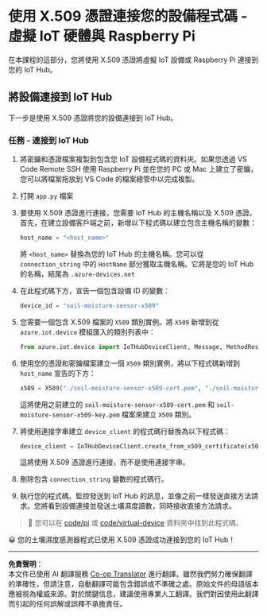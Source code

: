 <!--
CO_OP_TRANSLATOR_METADATA:
{
  "original_hash": "9aea84bcc7520222b0e1c50469d62d6a",
  "translation_date": "2025-08-26T23:07:42+00:00",
  "source_file": "2-farm/lessons/6-keep-your-plant-secure/single-board-computer-x509.md",
  "language_code": "mo"
}
-->
# 使用 X.509 憑證連接您的設備程式碼 - 虛擬 IoT 硬體與 Raspberry Pi

在本課程的這部分，您將使用 X.509 憑證將虛擬 IoT 設備或 Raspberry Pi 連接到您的 IoT Hub。

## 將設備連接到 IoT Hub

下一步是使用 X.509 憑證將您的設備連接到 IoT Hub。

### 任務 - 連接到 IoT Hub

1. 將密鑰和憑證檔案複製到包含您 IoT 設備程式碼的資料夾。如果您透過 VS Code Remote SSH 使用 Raspberry Pi 並在您的 PC 或 Mac 上建立了密鑰，您可以將檔案拖放到 VS Code 的檔案總管中以完成複製。

1. 打開 `app.py` 檔案

1. 要使用 X.509 憑證進行連接，您需要 IoT Hub 的主機名稱以及 X.509 憑證。首先，在建立設備客戶端之前，新增以下程式碼以建立包含主機名稱的變數：

    ```python
    host_name = "<host_name>"
    ```

    將 `<host_name>` 替換為您的 IoT Hub 的主機名稱。您可以從 `connection_string` 中的 `HostName` 部分獲取主機名稱。它將是您的 IoT Hub 的名稱，結尾為 `.azure-devices.net`

1. 在此程式碼下方，宣告一個包含設備 ID 的變數：

    ```python
    device_id = "soil-moisture-sensor-x509"
    ```

1. 您需要一個包含 X.509 檔案的 `X509` 類別實例。將 `X509` 新增到從 `azure.iot.device` 模組匯入的類別列表中：

    ```python
    from azure.iot.device import IoTHubDeviceClient, Message, MethodResponse, X509
    ```

1. 使用您的憑證和密鑰檔案建立一個 `X509` 類別實例，將以下程式碼新增到 `host_name` 宣告的下方：

    ```python
    x509 = X509("./soil-moisture-sensor-x509-cert.pem", "./soil-moisture-sensor-x509-key.pem")
    ```

    這將使用之前建立的 `soil-moisture-sensor-x509-cert.pem` 和 `soil-moisture-sensor-x509-key.pem` 檔案來建立 `X509` 類別。

1. 將使用連接字串建立 `device_client` 的程式碼行替換為以下程式碼：

    ```python
    device_client = IoTHubDeviceClient.create_from_x509_certificate(x509, host_name, device_id)
    ```

    這將使用 X.509 憑證進行連接，而不是使用連接字串。

1. 刪除包含 `connection_string` 變數的程式碼行。

1. 執行您的程式碼。監控發送到 IoT Hub 的訊息，並像之前一樣發送直接方法請求。您將看到設備連接並發送土壤濕度讀數，同時接收直接方法請求。

> 💁 您可以在 [code/pi](../../../../../2-farm/lessons/6-keep-your-plant-secure/code/pi) 或 [code/virtual-device](../../../../../2-farm/lessons/6-keep-your-plant-secure/code/virtual-device) 資料夾中找到此程式碼。

😀 您的土壤濕度感測器程式已使用 X.509 憑證成功連接到您的 IoT Hub！

---

**免責聲明**：  
本文件已使用 AI 翻譯服務 [Co-op Translator](https://github.com/Azure/co-op-translator) 進行翻譯。雖然我們努力確保翻譯的準確性，但請注意，自動翻譯可能包含錯誤或不準確之處。原始文件的母語版本應被視為權威來源。對於關鍵信息，建議使用專業人工翻譯。我們對因使用此翻譯而引起的任何誤解或誤釋不承擔責任。